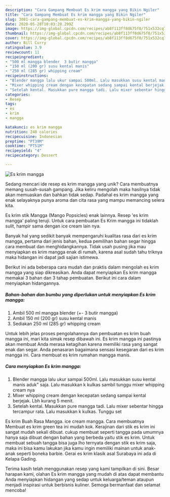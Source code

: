 ```yaml
---
description: "Cara Gampang Membuat Es krim mangga yang Bikin Ngiler"
title: "Cara Gampang Membuat Es krim mangga yang Bikin Ngiler"
slug: 3081-cara-gampang-membuat-es-krim-mangga-yang-bikin-ngiler
date: 2020-05-28T10:03:28.299Z
image: https://img-global.cpcdn.com/recipes/ab8f113ff8d675f0/751x532cq70/es-krim-mangga-foto-resep-utama.jpg
thumbnail: https://img-global.cpcdn.com/recipes/ab8f113ff8d675f0/751x532cq70/es-krim-mangga-foto-resep-utama.jpg
cover: https://img-global.cpcdn.com/recipes/ab8f113ff8d675f0/751x532cq70/es-krim-mangga-foto-resep-utama.jpg
author: Bill Curry
ratingvalue: 3.9
reviewcount: 11
recipeingredient:
- "500 ml mangga blender  3 butir mangga"
- "150 ml (200 gr) susu kental manis"
- "250 ml (285 gr) whipping cream"
recipeinstructions:
- "Blender mangga lalu ukur sampai 500ml. Lalu masukkan susu kental manis aduk&#34; saja. Lalu masukkan k kulkas sambil tunggu mixer whipping cream nya"
- "Mixer whipping cream dengan kecepatan sedang sampai kental berjejak. Lbh kurang 5 menit."
- "Setelah kental. Masukkan pure mangga tadi. Lalu mixer sebentar hingga tercampur rata. Lalu masukkan k kulkas. Tunggu set"
categories:
- Resep
tags:
- es
- krim
- mangga

katakunci: es krim mangga 
nutrition: 248 calories
recipecuisine: Indonesian
preptime: "PT39M"
cooktime: "PT51M"
recipeyield: "4"
recipecategory: Dessert

---
```



![Es krim mangga](https://img-global.cpcdn.com/recipes/ab8f113ff8d675f0/751x532cq70/es-krim-mangga-foto-resep-utama.jpg)

Sedang mencari ide resep es krim mangga yang unik? Cara membuatnya memang susah-susah gampang. Jika keliru mengolah maka hasilnya tidak akan memuaskan dan bahkan tidak sedap. Padahal es krim mangga yang enak selayaknya punya aroma dan cita rasa yang mampu memancing selera kita.

Es krim stik Mangga (Mango Popsicles) enak lainnya. Resep &#39;es krim mangga&#39; paling teruji. Untuk cara pembuatan Es Krim mangga ini tidaklah sulit, hampir sama dengan ice cream lain nya.

Banyak hal yang sedikit banyak mempengaruhi kualitas rasa dari es krim mangga, pertama dari jenis bahan, kedua pemilihan bahan segar hingga cara membuat dan menghidangkannya. Tidak usah pusing jika mau menyiapkan es krim mangga enak di rumah, karena asal sudah tahu triknya maka hidangan ini dapat jadi sajian istimewa.


Berikut ini ada beberapa cara mudah dan praktis dalam mengolah es krim mangga yang siap dikreasikan. Anda dapat menyiapkan Es krim mangga memakai 3 bahan dan 3 tahap pembuatan. Berikut ini cara dalam menyiapkan hidangannya.

<!--inarticleads1-->

##### Bahan-bahan dan bumbu yang diperlukan untuk menyiapkan Es krim mangga:

1. Ambil 500 ml mangga blender (+- 3 butir mangga)
1. Ambil 150 ml (200 gr) susu kental manis
1. Sediakan 250 ml (285 gr) whipping cream


Untuk lebih jelas proses pengolahannya dan pembuatan es krim buah mangga ini, mari kita simak resep dibawah ini. Es krim mangga ini pastinya akan membuat Anda merasa ketagihan karena memiliki rasa yang sangat enak dan segar. Anda penasaran bagaimana sensasi kesegaran dari es krim mangga ini. Cara membuat es krim rumahan mangga manis. 

<!--inarticleads2-->

##### Cara menyiapkan Es krim mangga:

1. Blender mangga lalu ukur sampai 500ml. Lalu masukkan susu kental manis aduk&#34; saja. Lalu masukkan k kulkas sambil tunggu mixer whipping cream nya
1. Mixer whipping cream dengan kecepatan sedang sampai kental berjejak. Lbh kurang 5 menit.
1. Setelah kental. Masukkan pure mangga tadi. Lalu mixer sebentar hingga tercampur rata. Lalu masukkan k kulkas. Tunggu set


Es krim Buah Rasa Mangga. ice cream mangga. Cara membuatnya Membuat es krim green tea ini mudah kok. Kerajinan dari stik es krim ini sangat mudah sekali dibuat. cukup membuat seperti tangga pada umumnya hanya saja dibuat dengan bahan yang berbeda yaitu stik es krim. Untuk membuat sebuah tangga bisa juga lho ternyata dengan stik es krim saja, maka ini bisa kamu lakukan jika kamu ingin memiliki mainan untuk anak-anak seperti boneka barbie. Gerai es krim klasik asal Surabaya ini ada di Kelapa Gading. 

Terima kasih telah menggunakan resep yang kami tampilkan di sini. Besar harapan kami, olahan Es krim mangga yang mudah di atas dapat membantu Anda menyiapkan hidangan yang sedap untuk keluarga/teman ataupun menjadi inspirasi untuk berbisnis kuliner. Semoga bermanfaat dan selamat mencoba!
